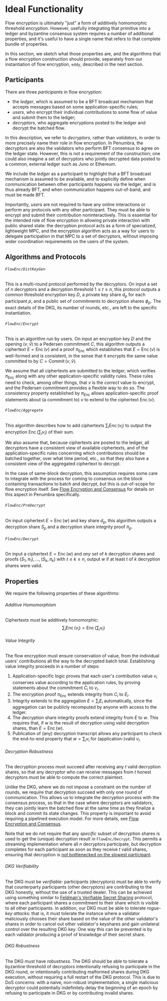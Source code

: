 # Ideal Functionality

Flow encryption is ultimately "just" a form of additively homomorphic threshold
encryption.  However, usefully integrating that primitive into a ledger and
byzantine consensus system requires a number of additional properties, and it's
useful to have a single name that refers to that complete bundle of properties.

In this section, we sketch what those properties are, and the algorithms that a
flow encryption construction should provide, separately from our instantiation
of flow encryption, `eddy`, described in the next section.

## Participants

There are three *participants* in flow encryption:

* the *ledger*, which is assumed to be a BFT broadcast mechanism that accepts messages based on some application-specific rules;
* *users*, who encrypt their individual contributions to some flow of value and submit them to the ledger;
* *decryptors*, who aggregate encryptions posted to the ledger and decrypt the batched flow.

In this description, we refer to *decryptors*, rather than *validators*, in
order to more precisely name their role in flow encryption.  In Penumbra, the
decryptors are also the validators who perform BFT consensus to agree on the
ledger state.  However, this is not a requirement of the construction; one could
also imagine a set of decryptors who jointly decrypted data posted to a common,
external ledger such as Juno or Ethereum.

We include the *ledger* as a participant to highlight that a BFT broadcast
mechanism is assumed to be available, and to explicitly define when
communication between other participants happens via the ledger, and is thus
already BFT, and when communication happens out-of-band, and must be made BFT.

Importantly, *users* are not required to have any online interactions or perform
any protocols with any other participant.  They must be able to encrypt and
submit their contribution noninteractively.  This is essential for the intended
role of flow encryption in allowing private interaction with public shared
state: the decryption protocol acts as a form of specialized, lightweight MPC,
and the encryption algorithm acts as a way for users to delegate participation
in that MPC to a set of decryptors, without imposing wider coordination
requirements on the users of the system.

## Algorithms and Protocols

###### `FlowEnc/DistKeyGen`

This is a multi-round protocol performed by the decryptors.  On input a set of
$n$ decryptors and a decryption threshold $1 \leq t \leq n$, this protocol
outputs a common threshold encryption key $D$, a private key share $d_p$ for
each participant $p$, and a public set of commitments to decryption shares
$\phi_p$.  The exact details of the DKG, its number of rounds, etc., are left to
the specific instantiation.

###### `FlowEnc/Encrypt`

This is an algorithm run by users. On input an encryption key $D$ and the opening
$(v, \widetilde{v})$
to a Pedersen commitment $C$, this algorithm outputs a
ciphertext $E = \operatorname{Enc}(v)$ and a proof $\pi_{\operatorname{Enc}}$ which establishes that
$E = \operatorname{Enc}(v)$ is well-formed and is consistent, in the sense that it
encrypts the same value committed to by $C = \operatorname{Commit}(v, \widetilde{v})$.

We assume that all ciphertexts are submitted to the ledger, which verifies 
$\pi_{\operatorname{Enc}}$ along with any other application-specific validity
rules.  These rules need to check, among other things, that $v$ is the *correct*
value to encrypt, and the Pedersen commitment provides a flexible way to do so.
The consistency property established by $\pi_{\operatorname{Enc}}$ allows
application-specific proof statements about (a commitment to) $v$ to extend to
the ciphertext $\operatorname{Enc}(v)$.

###### `FlowEnc/Aggregate`

This algorithm describes how to add ciphertexts $\sum_i \operatorname{Enc}(v_i)$ to
output the encryption $\operatorname{Enc}(\sum_i v_i)$ of their sum.

We also assume that, because ciphertexts are posted to the ledger, all
decryptors have a consistent view of available ciphertexts, and of the
application-specific rules concerning which contributions should be batched
together, over what time period, etc., so that they also have a consistent view
of the aggregated ciphertext to decrypt.  

In the case of same-block decryption,
this assumption requires some care to integrate with the process for coming to
consensus on the block containing transactions to batch and decrypt, but this is
out-of-scope for flow encryption itself.  See [Flow Encryption and
Consensus](../flow-encryption/flow-consensus.md) for details on this aspect in
Penumbra specifically.

###### `FlowEnc/PreDecrypt`

On input ciphertext $E = \operatorname{Enc}(w)$ and key share $d_p$, this algorithm outputs a decryption share $S_p$ and a decryption share integrity proof $\pi_p$.

###### `FlowEnc/Decrypt`

On input a ciphertext $E = \operatorname{Enc}(w)$ and *any set* of $k$ decryption
shares and proofs 
$(S_1, \pi_1), \ldots, (S_k, \pi_k)$ 
with
$t \leq k \leq n$,
output $w$ if at least $t$ of $k$ decryption shares were valid.

## Properties

We require the following properties of these algorithms:

###### Additive Homomorphism

Ciphertexts must be additively homomorphic:
$$
\sum_i \operatorname{Enc}(v_i) = \operatorname{Enc}\left(\sum_i v_i\right)
$$

###### Value Integrity

The flow encryption must ensure conservation of value, from the individual
users' contributions all the way to the decrypted batch total.  Establishing
value integrity proceeds in a number of steps:

1. Application-specific logic proves that each user's contribution value $v_i$ conserves value according to the application rules, by proving statements about the commitment $C_{i}$ to $v_{i}$.
2. The encryption proof $\pi_{\operatorname{Enc}}$ extends integrity from $C_{i}$ to $E_{i}$.
3. Integrity extends to the aggregation $E = \sum_i E_i$ automatically, since the aggregation can be publicly recomputed by anyone with access to the ledger.
4. The decryption share integrity proofs extend integrity from $E$ to $w$.  This requires that, if $w$ is the result of decryption using valid decryption shares, than $E = \operatorname{Enc}(w)$.
5. Publication of (any) decryption transcript allows any participant to check the end-to-end property that $w = \sum_i v_i$ for (application-)valid $v_i$.

###### Decryption Robustness

The decryption process must succeed after receiving any $t$ valid decryption
shares, so that any decryptor who can receive messages from $t$ honest
decryptors must be able to compute the correct plaintext.

Unlike the DKG, where we do not impose a constraint on the number of rounds, we
require that decryption succeed with only one round of communication.  This
allows us to integrate the decryption process with the consensus process, so
that in the case where decryptors are validators, they can jointly learn the
batched flow at the same time as they finalize a block and commit its state
changes.  This property is important to avoid requiring a pipelined execution
model.  For more details, see [Flow Encryption and
Consensus](../flow-encryption/flow-consensus.md).

Note that we do not require that any *specific* subset of decryption shares is
used to get the (unique) decryption result in `FlowEnc/Decrypt`.  This permits a
streaming implementation where all $n$ decryptors participate, but decryption
completes for each participant as soon as they receive $t$ valid shares,
ensuring that decryption is [not bottlenecked on the slowest
participant][tail-at-scale].

###### DKG Verifiability

The DKG must be *verifiable*:
participants (decryptors) must be able to verify that counterparty participants
(other decryptors) are contributing to the DKG honestly, without the use of a
trusted dealer. This can be achieved using something similar to [Feldman's
Verifiable Secret Sharing][feldman] protocol, where each participant shares a
commitment to their share which is visible to all other participants. In
addition, our DKG must be able to tolerate *rogue-key attacks*: that is, it
must tolerate the instance where a validator maliciously chooses their share
based on the value of the other validator's shares in order to cancel out other
validator's keyshares and gain unilateral control over the resulting DKG key.
One way this can be prevented is by each validator producing a proof of
knowledge of their secret share.

###### DKG Robustness

The DKG must have *robustness*. The DKG should be able to tolerate a byzantine
threshold of decryptors intentionally refusing to participate in the DKG round,
or intentionally contributing malformed shares during DKG execution, without
requiring a full restart of the DKG protocol. This is due to DoS concerns: with
a naive, non-robust implementation, a single malicious decryptor could
potentially indefinitely delay the beginning of an epoch by refusing to
participate in DKG or by contributing invalid shares.

[tail-at-scale]: https://cseweb.ucsd.edu/classes/sp18/cse291-c/post/schedule/p74-dean.pdf


[ethdkg]: https://eprint.iacr.org/2019/985
[feldman]: https://www.cs.umd.edu/~gasarch/TOPICS/secretsharing/feldmanVSS.pdf
[gennaro]: http://citeseerx.ist.psu.edu/viewdoc/download?doi=10.1.1.134.6445&rep=rep1&type=pdf
[GJMMST]: https://eprint.iacr.org/2021/005.pdf
[frost]: https://eprint.iacr.org/2020/852.pdf
